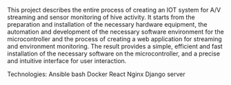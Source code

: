 This project describes the entire process of creating an IOT system for A/V streaming and sensor monitoring of hive activity. It starts from the preparation and installation of the necessary hardware equipment, the automation and development of the necessary software environment for the microcontroller and the process of creating a web application for streaming and environment monitoring. The result provides a simple, efficient and fast installation of the necessary software on the microcontroller, and a precise and intuitive interface for user interaction.

Technologies:
  Ansible
  bash
  Docker
  React
  Nginx
  Django server
